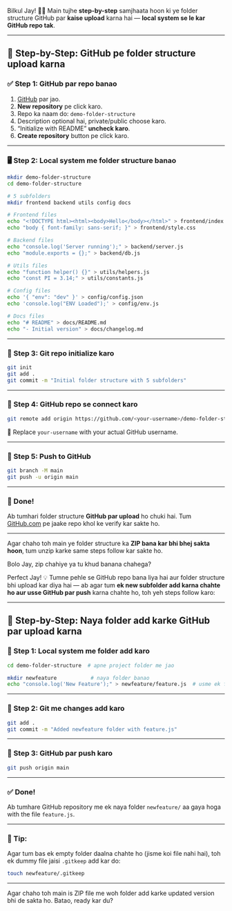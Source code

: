 
Bilkul Jay! 👨‍💻
Main tujhe **step-by-step** samjhaata hoon ki ye folder structure GitHub par **kaise upload** karna hai — **local system se le kar GitHub repo tak**.

---

## 🔧 Step-by-Step: GitHub pe folder structure upload karna

### ✅ Step 1: GitHub par repo banao

1. [GitHub](https://github.com) par jao.
2. **New repository** pe click karo.
3. Repo ka naam do: `demo-folder-structure`
4. Description optional hai, private/public choose karo.
5. “Initialize with README” **uncheck karo**.
6. **Create repository** button pe click karo.

---

### 🖥️ Step 2: Local system me folder structure banao

```bash
mkdir demo-folder-structure
cd demo-folder-structure

# 5 subfolders
mkdir frontend backend utils config docs

# Frontend files
echo "<!DOCTYPE html><html><body>Hello</body></html>" > frontend/index.html
echo "body { font-family: sans-serif; }" > frontend/style.css

# Backend files
echo "console.log('Server running');" > backend/server.js
echo "module.exports = {};" > backend/db.js

# Utils files
echo "function helper() {}" > utils/helpers.js
echo "const PI = 3.14;" > utils/constants.js

# Config files
echo '{ "env": "dev" }' > config/config.json
echo 'console.log("ENV Loaded");' > config/env.js

# Docs files
echo "# README" > docs/README.md
echo "- Initial version" > docs/changelog.md
```

---

### 🧱 Step 3: Git repo initialize karo

```bash
git init
git add .
git commit -m "Initial folder structure with 5 subfolders"
```

---

### 🔗 Step 4: GitHub repo se connect karo

```bash
git remote add origin https://github.com/<your-username>/demo-folder-structure.git
```

📝 Replace `your-username` with your actual GitHub username.

---

### 🚀 Step 5: Push to GitHub

```bash
git branch -M main
git push -u origin main
```

---

### 🎉 Done!

Ab tumhari folder structure **GitHub par upload** ho chuki hai.
Tum [GitHub.com](https://github.com) pe jaake repo khol ke verify kar sakte ho.

---

Agar chaho toh main ye folder structure ka **ZIP bana kar bhi bhej sakta hoon**, tum unzip karke same steps follow kar sakte ho.

Bolo Jay, zip chahiye ya tu khud banana chahega?


Perfect Jay! 💡
Tumne pehle se GitHub repo bana liya hai aur folder structure bhi upload kar diya hai — ab agar tum **ek new subfolder add karna chahte ho aur usse GitHub par push** karna chahte ho, toh yeh steps follow karo:

---

## 🧩 Step-by-Step: Naya folder add karke GitHub par upload karna

### 🔧 Step 1: Local system me folder add karo

```bash
cd demo-folder-structure  # apne project folder me jao

mkdir newfeature           # naya folder banao
echo "console.log('New Feature');" > newfeature/feature.js  # usme ek file daalo
```

---

### 🔄 Step 2: Git me changes add karo

```bash
git add .
git commit -m "Added newfeature folder with feature.js"
```

---

### 🚀 Step 3: GitHub par push karo

```bash
git push origin main
```

---

### ✅ Done!

Ab tumhare GitHub repository me ek naya folder `newfeature/` aa gaya hoga with the file `feature.js`.

---

### 🧠 Tip:

Agar tum bas ek empty folder daalna chahte ho (jisme koi file nahi hai), toh ek dummy file jaisi `.gitkeep` add kar do:

```bash
touch newfeature/.gitkeep
```

---

Agar chaho toh main is ZIP file me woh folder add karke updated version bhi de sakta ho. Batao, ready kar du?
